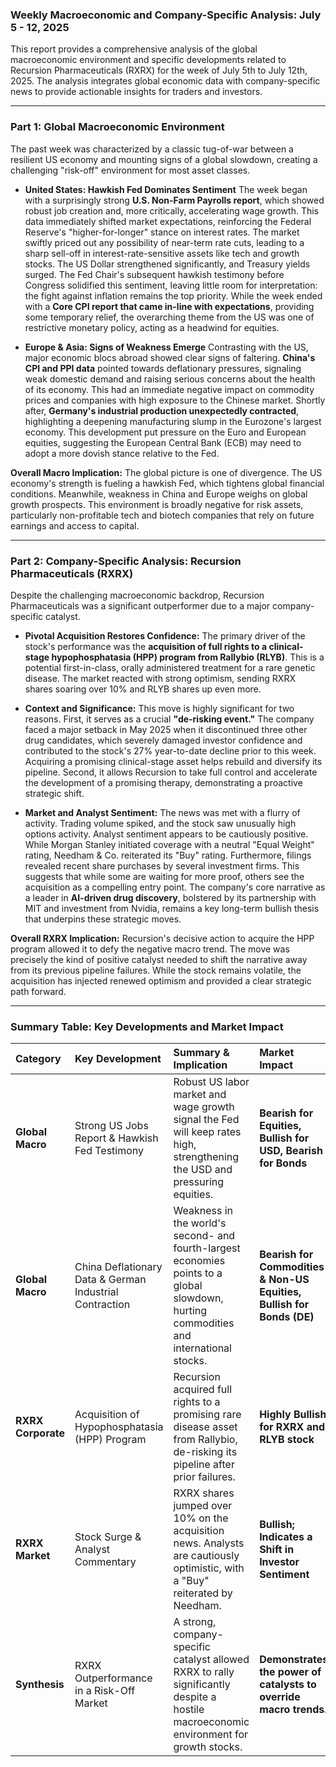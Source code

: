 ### **Weekly Macroeconomic and Company-Specific Analysis: July 5 - 12, 2025**

This report provides a comprehensive analysis of the global macroeconomic environment and specific developments related to Recursion Pharmaceuticals (RXRX) for the week of July 5th to July 12th, 2025. The analysis integrates global economic data with company-specific news to provide actionable insights for traders and investors.

---

### **Part 1: Global Macroeconomic Environment**

The past week was characterized by a classic tug-of-war between a resilient US economy and mounting signs of a global slowdown, creating a challenging "risk-off" environment for most asset classes.

*   **United States: Hawkish Fed Dominates Sentiment**
    The week began with a surprisingly strong **U.S. Non-Farm Payrolls report**, which showed robust job creation and, more critically, accelerating wage growth. This data immediately shifted market expectations, reinforcing the Federal Reserve's "higher-for-longer" stance on interest rates. The market swiftly priced out any possibility of near-term rate cuts, leading to a sharp sell-off in interest-rate-sensitive assets like tech and growth stocks. The US Dollar strengthened significantly, and Treasury yields surged. The Fed Chair's subsequent hawkish testimony before Congress solidified this sentiment, leaving little room for interpretation: the fight against inflation remains the top priority. While the week ended with a **Core CPI report that came in-line with expectations**, providing some temporary relief, the overarching theme from the US was one of restrictive monetary policy, acting as a headwind for equities.

*   **Europe & Asia: Signs of Weakness Emerge**
    Contrasting with the US, major economic blocs abroad showed clear signs of faltering. **China's CPI and PPI data** pointed towards deflationary pressures, signaling weak domestic demand and raising serious concerns about the health of its economy. This had an immediate negative impact on commodity prices and companies with high exposure to the Chinese market. Shortly after, **Germany's industrial production unexpectedly contracted**, highlighting a deepening manufacturing slump in the Eurozone's largest economy. This development put pressure on the Euro and European equities, suggesting the European Central Bank (ECB) may need to adopt a more dovish stance relative to the Fed.

**Overall Macro Implication:** The global picture is one of divergence. The US economy's strength is fueling a hawkish Fed, which tightens global financial conditions. Meanwhile, weakness in China and Europe weighs on global growth prospects. This environment is broadly negative for risk assets, particularly non-profitable tech and biotech companies that rely on future earnings and access to capital.

---

### **Part 2: Company-Specific Analysis: Recursion Pharmaceuticals (RXRX)**

Despite the challenging macroeconomic backdrop, Recursion Pharmaceuticals was a significant outperformer due to a major company-specific catalyst.

*   **Pivotal Acquisition Restores Confidence:**
    The primary driver of the stock's performance was the **acquisition of full rights to a clinical-stage hypophosphatasia (HPP) program from Rallybio (RLYB)**. This is a potential first-in-class, orally administered treatment for a rare genetic disease. The market reacted with strong optimism, sending RXRX shares soaring over 10% and RLYB shares up even more.

*   **Context and Significance:**
    This move is highly significant for two reasons. First, it serves as a crucial **"de-risking event."** The company faced a major setback in May 2025 when it discontinued three other drug candidates, which severely damaged investor confidence and contributed to the stock's 27% year-to-date decline prior to this week. Acquiring a promising clinical-stage asset helps rebuild and diversify its pipeline. Second, it allows Recursion to take full control and accelerate the development of a promising therapy, demonstrating a proactive strategic shift.

*   **Market and Analyst Sentiment:**
    The news was met with a flurry of activity. Trading volume spiked, and the stock saw unusually high options activity. Analyst sentiment appears to be cautiously positive. While Morgan Stanley initiated coverage with a neutral "Equal Weight" rating, Needham & Co. reiterated its "Buy" rating. Furthermore, filings revealed recent share purchases by several investment firms. This suggests that while some are waiting for more proof, others see the acquisition as a compelling entry point. The company's core narrative as a leader in **AI-driven drug discovery**, bolstered by its partnership with MIT and investment from Nvidia, remains a key long-term bullish thesis that underpins these strategic moves.

**Overall RXRX Implication:** Recursion's decisive action to acquire the HPP program allowed it to defy the negative macro trend. The move was precisely the kind of positive catalyst needed to shift the narrative away from its previous pipeline failures. While the stock remains volatile, the acquisition has injected renewed optimism and provided a clear strategic path forward.

---

### **Summary Table: Key Developments and Market Impact**

| Category | Key Development | Summary & Implication | Market Impact |
| :--- | :--- | :--- | :--- |
| **Global Macro** | Strong US Jobs Report & Hawkish Fed Testimony | Robust US labor market and wage growth signal the Fed will keep rates high, strengthening the USD and pressuring equities. | **Bearish for Equities, Bullish for USD, Bearish for Bonds** |
| **Global Macro** | China Deflationary Data & German Industrial Contraction | Weakness in the world's second- and fourth-largest economies points to a global slowdown, hurting commodities and international stocks. | **Bearish for Commodities & Non-US Equities, Bullish for Bonds (DE)** |
| **RXRX Corporate** | Acquisition of Hypophosphatasia (HPP) Program | Recursion acquired full rights to a promising rare disease asset from Rallybio, de-risking its pipeline after prior failures. | **Highly Bullish for RXRX and RLYB stock** |
| **RXRX Market** | Stock Surge & Analyst Commentary | RXRX shares jumped over 10% on the acquisition news. Analysts are cautiously optimistic, with a "Buy" reiterated by Needham. | **Bullish; Indicates a Shift in Investor Sentiment** |
| **Synthesis** | RXRX Outperformance in a Risk-Off Market | A strong, company-specific catalyst allowed RXRX to rally significantly despite a hostile macroeconomic environment for growth stocks. | **Demonstrates the power of catalysts to override macro trends.** |